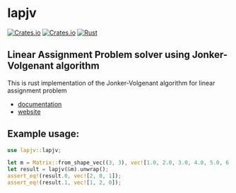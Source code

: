 # lapjv

[![Crates.io](https://img.shields.io/crates/v/lapjv.svg)](https://crates.io/crates/lapjv) [![Crates.io](https://img.shields.io/crates/d/lapjv.svg)](https://crates.io/crates/lapjv)
[![Rust](https://github.com/Antti/lapjv-rust/actions/workflows/rust.yml/badge.svg)](https://github.com/Antti/lapjv-rust/actions/workflows/rust.yml)


## Linear Assignment Problem solver using Jonker-Volgenant algorithm

This is rust implementation of the Jonker-Volgenant algorithm for linear assignment problem

* [documentation](https://docs.rs/lapjv/)
* [website](https://github.com/Antti/lapjv/)

## Example usage:

```rust
use lapjv::lapjv;

let m = Matrix::from_shape_vec((3, 3), vec![1.0, 2.0, 3.0, 4.0, 5.0, 6.0, 7.0, 8.0, 9.0]).unwrap();
let result = lapjv(&m).unwrap();
assert_eq!(result.0, vec![2, 0, 1]);
assert_eq!(result.1, vec![1, 2, 0]);
```
